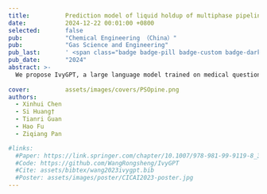 ```yaml
---
title:          Prediction model of liquid holdup of multiphase pipelines based on PSO-BP algorithm
date:           2024-12-22 00:01:00 +0800
selected:       false
pub:            "Chemical Engineering （China）"
pub:            "Gas Science and Engineering"
pub_last:       ' <span class="badge badge-pill badge-custom badge-dark">Journal</span>'
pub_date:       "2024"
abstract: >-
  We propose IvyGPT, a large language model trained on medical question-answering data and reinforced with human feedback, achieving state-of-the-art performance for clinical conversational agents while containing over 33 billion parameters manageably within a small GPU cluster.To accurately predict the liquid holdup of two-phase flow in multiphase pipelines, leveraging relevant data obtained from previous indoor experiments on gas-liquid two-phase flow, the gray correlation analysis method was used to analyze the influence of pressure, temperature, inclination, pipe diameter, liquid-phase converted velocity, gas-phase converted velocity, and liquid-phase viscosity on the liquid holding of multiphase pipelines, which provided the basis for the determination of the input parameters; A BP neural network optimized based on PSO was used to construct a prediction model for liquid holdup in multiphase pipelines. The model was compared with three multiple regression prediction models, including both linear and nonlinear variants, as well as traditional BP neural networks, and BP neural network prediction models optimized by other algorithms for liquid holdup prediction. The results indicate that, in contrast to the conventional BP model, both the algorithm-optimized BP and the nonlinear multiple regression model display improved predictive performance. The multiple linear regression model performs the least accurately. Among them, the PSO-BP prediction model achieves a mean absolute error of 0.0452, a root mean square error of 0.0614, and a R-squared value of 0.9279 and demonstrates minimal errors and a high degree of fit. Moreover, under high liquid holdup conditions, the PSO-BP model maintains better prediction accuracy compared to other models, indicating that the PSOBP model is suitable for predicting the liquid holdup of multiphase pipelines.
  
cover:          assets/images/covers/PSOpine.png
authors:
  - Xinhui Chen
  - Si Huang†
  - Tianri Guan
  - Hao Fu
  - Ziqiang Pan

#links:
  #Paper: https://link.springer.com/chapter/10.1007/978-981-99-9119-8_34
  #Code: https://github.com/WangRongsheng/IvyGPT
  #Cite: assets/bibtex/wang2023ivygpt.bib
  #Poster: assets/images/poster/CICAI2023-poster.jpg
---
```

